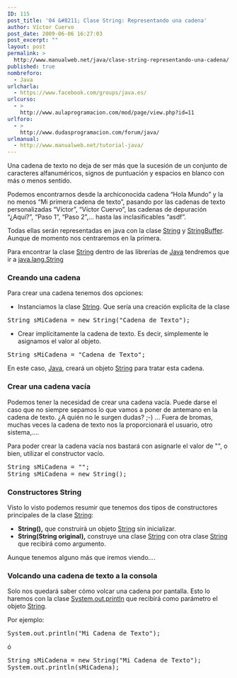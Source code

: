 ```yaml
---
ID: 115
post_title: '04 &#8211; Clase String: Representando una cadena'
author: Víctor Cuervo
post_date: 2009-06-06 16:27:03
post_excerpt: ""
layout: post
permalink: >
  http://www.manualweb.net/java/clase-string-representando-una-cadena/
published: true
nombreforo:
  - Java
urlcharla:
  - https://www.facebook.com/groups/java.es/
urlcurso:
  - >
    http://www.aulaprogramacion.com/mod/page/view.php?id=11
urlforo:
  - >
    http://www.dudasprogramacion.com/forum/java/
urlmanual:
  - http://www.manualweb.net/tutorial-java/
---
```

<!--TOC-->Una cadena de texto no deja de ser más que la sucesión de un conjunto de caracteres alfanuméricos, signos de puntuación y espacios en blanco con más o menos sentido.
<p class="texto">Podemos encontrarnos desde la archiconocida cadena “Hola Mundo” y la no menos “Mi primera cadena de texto”, pasando por las cadenas de texto personalizadas “Víctor”, “Víctor Cuervo”, las cadenas de depuración “¿Aquí?”, “Paso 1”, “Paso 2”,... hasta las inclasificables “asdf”.</p>
<p class="texto">Todas ellas serán representadas en java con la clase <a title="String" href="http://www.w3api.com/wiki/Java:String">String</a> y <a title="StringBuffer" href="http://www.w3api.com/wiki/Java:StringBuffer">StringBuffer</a>. Aunque de momento nos centraremos en la primera.</p>
<p class="texto">Para encontrar la clase <a title="String" href="http://www.w3api.com/wiki/Java:String">String</a> dentro de las librerías de <a title="Java" href="http://www.manualweb.net/tutorial-java/">Java</a> tendremos que ir a <span class="codigo"><a title="java.lang.String" href="http://www.w3api.com/wiki/Categor%C3%ADa:Java_Lang">java.lang.String</a></span></p>

<h3>Creando una cadena</h3>
<p class="texto">Para crear una cadena tenemos dos opciones:</p>

<ul>
	<li>Instanciamos la clase <a title="String" href="http://www.w3api.com/wiki/Java:String">String</a>. Que sería una creación explicita de la clase</li>
</ul>
<pre lang="java">String sMiCadena = new String("Cadena de Texto");</pre>
<ul>
	<li>Crear implícitamente la cadena de texto. Es decir, simplemente le asignamos el valor al objeto.</li>
</ul>
<pre lang="java">String sMiCadena = "Cadena de Texto";</pre>
<p class="texto">En este caso, <a title="Java" href="http://www.manualweb.net/tutorial-java/">Java</a>, creará un objeto <a title="String" href="http://www.w3api.com/wiki/Java:String">String</a> para tratar esta cadena.</p>

<h3>Crear una cadena vacía</h3>
<p class="texto">Podemos tener la necesidad de crear una cadena vacía. Puede darse el caso que no siempre sepamos lo que vamos a poner de antemano en la cadena de texto. ¿A quién no le surgen dudas? ;-) ... Fuera de bromas, muchas veces la cadena de texto nos la proporcionará el usuario, otro sistema,....</p>
<p class="texto">Para poder crear la cadena vacía nos bastará con asignarle el valor de "", o bien, utilizar el constructor vacío.</p>

<pre lang="java">String sMiCadena = "";
String sMiCadena = new String();</pre>
<h3>Constructores String</h3>
<p class="texto">Visto lo visto podemos resumir que tenemos dos tipos de constructores principales de la clase <a title="String" href="http://www.w3api.com/wiki/Java:String">String</a>:</p>

<ul>
	<li><strong>String(),</strong> <span style="font-weight: normal;">q</span><span style="font-weight: normal;">ue construirá un objeto <a title="String" href="http://www.w3api.com/wiki/Java:String">String</a> sin inicializar.</span></li>
	<li><strong>String(String original),</strong> <span style="font-weight: normal;">construye una clase <a title="String" href="http://www.w3api.com/wiki/Java:String">String</a> con otra clase <a title="String" href="http://www.w3api.com/wiki/Java:String">String</a> que recibirá como argumento.</span></li>
</ul>
<p class="texto">Aunque tenemos alguno más que iremos viendo....</p>

<h3>Volcando una cadena de texto a la consola</h3>
<p class="texto">Solo nos quedará saber cómo volcar una cadena por pantalla. Esto lo haremos con la clase <span class="codigo"><a title="System.out" href="http://www.w3api.com/wiki/Java:System.out">System.out.println</a></span> que recibirá como parámetro el objeto <a title="String" href="http://www.w3api.com/wiki/Java:String">String</a>.</p>
<p class="texto">Por ejemplo:</p>

<pre lang="java">System.out.println("Mi Cadena de Texto");</pre>
<p class="texto">ó</p>

<pre lang="java">String sMiCadena = new String("Mi Cadena de Texto");
System.out.println(sMiCadena);</pre>